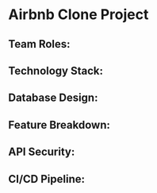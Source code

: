 # Airbnb Clone Project

## Team Roles:

## Technology Stack:

## Database Design:

## Feature Breakdown:

## API Security:

## CI/CD Pipeline:

